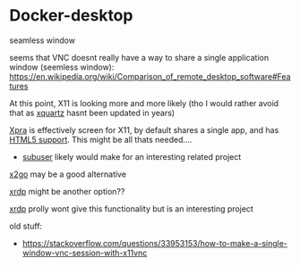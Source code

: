 # Docker-desktop

seamless window

seems that VNC doesnt really have a way to share a single application window (seemless window):
https://en.wikipedia.org/wiki/Comparison_of_remote_desktop_software#Features

At this point, X11 is looking more and more likely (tho I would rather avoid that as [xquartz](https://www.xquartz.org/) hasnt been updated in years)

[Xpra](https://xpra.org/) is effectively screen for X11, by default shares a single app, and has [HTML5 support](https://xpra.org/trac/wiki/Clients/HTML5).  This might be all thats needed....
- [subuser](https://subuser.org/) likely would make for an interesting related project

[x2go](https://wiki.x2go.org/) may be a good alternative

[xrdp](http://xrdp.org/) might be another option??

[xrdp](https://github.com/neutrinolabs/xrdp) prolly wont give this functionality but is an interesting project



old stuff:

* https://stackoverflow.com/questions/33953153/how-to-make-a-single-window-vnc-session-with-x11vnc
